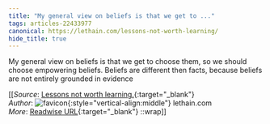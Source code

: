 ```yaml
---
title: "My general view on beliefs is that we get to ..."
tags: articles-22433977
canonical: https://lethain.com/lessons-not-worth-learning/
hide_title: true
---
```


My general view on beliefs is that we get to choose them, so we should choose empowering beliefs. Beliefs are different then facts, because beliefs are not entirely grounded in evidence


[[_Source_: [Lessons not worth learning.](https://lethain.com/lessons-not-worth-learning/){:target="_blank"}<br>
_Author_: ![favicon](https://s2.googleusercontent.com/s2/favicons?domain=lethain.com){:style="vertical-align:middle"} lethain.com<br>
_More_: [Readwise URL](https://readwise.io/open/441598823){:target="_blank"}
::wrap]]